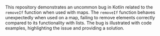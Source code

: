 This repository demonstrates an uncommon bug in Kotlin related to the `removeIf` function when used with maps. The `removeIf` function behaves unexpectedly when used on a map, failing to remove elements correctly compared to its functionality with lists. The bug is illustrated with code examples, highlighting the issue and providing a solution.
